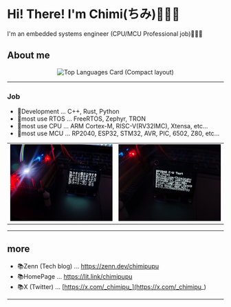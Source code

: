 # Hi! There! I'm Chimi(ちみ)🥳🇯🇵

I'm an embedded systems engineer (CPU/MCU Professional job)🥳🇯🇵
## About me

<div align="center">
  <img src="https://github-readme-stats.vercel.app/api/top-langs/?username=Chimipupu&layout=compact" alt="Top Languages Card (Compact layout)" width="500px" height="200px">
</div>

****

### Job
- 🤖Development ... C++, Rust, Python
- 🤖most use RTOS ... FreeRTOS, Zephyr, TRON
- 🤖most use CPU ... ARM Cortex-M, RISC-V(RV32IMC), Xtensa, etc...
- 🤖most use MCU ... RP2040, ESP32, STM32, AVR, PIC, 6502, Z80, etc...

<table>
  <tr>
    <td><img src="/doc/img/IMG_20241108_195849.jpg"></td>
    <td><img src="/doc/img/IMG_20241108_195825.jpg"></td>
  </tr>
</table>

****

## more
- 📚Zenn (Tech blog) ... https://zenn.dev/chimipupu
- 📚HomePage ... https://lit.link/chimipupu
- 📚X (Twitter) ... [https://x.com/_chimipu_](https://x.com/_chimipu_)

****